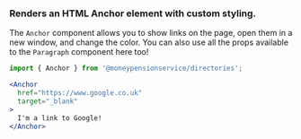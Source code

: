 ### Renders an HTML Anchor element with custom styling.
The `Anchor` component allows you to show links on the page, open them in a new window, and change the color. You can also use all the props available to the `Paragraph` component here too!

```jsx
import { Anchor } from '@moneypensionservice/directories';

<Anchor 
  href="https://www.google.co.uk"
  target="_blank"
>
  I'm a link to Google!
</Anchor>
```
